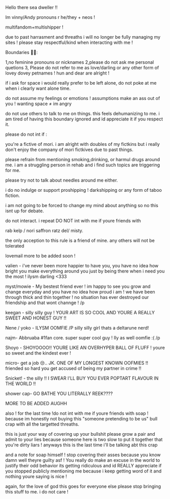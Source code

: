 Hello there sea dweller !!

Im vinny/Andy 
pronouns r he/they + neos !

multifandom+multishipper !

due to past harrasment and threaths i will no longer be fully managing my sites ! please stay respectful/kind when interacting with me !

Boundaries 🦭🪼:

1,no feminine pronouns or nicknames
2,please do not ask me personal quetions 
3, Please do not refer to me as love/darling or any other form of lovey dovey petnames ! hun and dear are alright !

if i ask for space i would really prefer to be left alone, do not poke at me when i clearly want alone time.


do not assume my feelings or emotions ! assumptions make an ass out of you !
wanting space ≠ im angry

do not use others to talk to me on things. this feels dehumanizing to me.
i am tired of having this boundary ignored and id appreciate it if you respect it.

please do not int if :

you're a fictive of mori.
i am alright with doubles of my fictkins but i really don't enjoy the company of mori fictkives due to past things.

please refrain from mentioning 
smoking,drinking, or harmul drugs around me. i am a struggling person in rehab and i find such topics are triggering for me.

please try not to talk about needles around me either.

i do no indulge or support 
proshipping ! darkshipping or any form of taboo fiction. 

i am not going to be forced to change my mind about anything so no this isnt up for debate.

do not interact. i repeat DO NOT int with me if youre friends with

rab
kelp / nori
saffron
ratz
del/ misty.

the only acception to this rule is a friend of mine. any others will not be tolerated


lovemail more to be added soon !

valien - i've never been more happier  to have you, you have no idea how bright you make everything around you just by being there when i need you the most ! ilysm darling <333

myst/mowie - My bestest friend ever !
im happy to see you grow and change everyday and you have no idea how proud i am ! we have been through thick and thin together ! no situation has ever destroyed our friendship and that wont channge ! /p

keegan - silly silly guy ! YOUR ART IS SO COOL AND YOURE A REALLY SWEET AND HONEST GUY !!

Nene / yoko - ILYSM  OOMFIE /P 
silly silly girl thats a deltarune nerd!

najm- Abbruaba #1fan core. super super cool guy ! Ily as well oomfie :( /p

Shoyo - SHOYOOOO!! YOURE LIKE AN OVERHYPER BALL OF FLUFF ! youre so sweet and the kindest ever !

micro- get a job 😒.. 
JK. ONE OF MY LONGEST KNOWN OOFMIES !! 
friended so hard you get accused of being my partner in crime !!

Snicket! - the silly !! I SWEAR I'LL BUY YOU EVER POPTART FLAVOUR IN THE WORLD !!

shower cap- GO BATHE YOU LITERALLY REEK????

MORE TO BE ADDED AUGHH


also ! for the last time !do not int with me if youre friends with soap ! because im honestly not buying this 
"someone pretending to be us" bull crap with all the targetted threaths.

this is just your way of covering up your bullshit please grow a pair and admit to your lies because someone here is two slow to put it together that you're dirty liars ! anyways this is the last time i'll be talking abt this crap

and a note for soap himself ! stop covering their asses because you know damn well theyre guilty asf ! You really do make an excuse in the world to justify their odd behavior  its getting ridiculous and id REALLY appreciate if you stopped publicly mentioning me because i keep getting word of it and nothing youre saying is nice ! 


again, for the love of god this goes for everyone else please stop bringing this stuff to me. i do not care !
